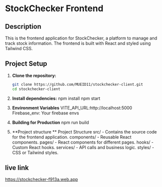# StockChecker Frontend

## Description
This is the frontend application for StockChecker, a platform to manage and track stock information. The frontend is built with React and styled using Tailwind CSS.

## Project Setup

1. **Clone the repository:**

   ```bash
   git clone https://github.com/MUEID11/stockchecker-client.git
   cd stockchecker-client

2. **Install dependencies:**
   npm install
   npm start

3. **Environment Variables**
    VITE_API_URL:http://localhost:5000
    Firebase_env: Your firebase envs

4. **Building for Production**
    npm run build

5. **Project structure **
Project Structure
src/ - Contains the source code for the frontend application.
components/ - Reusable React components.
pages/ - React components for different pages.
hooks/ - Custom React hooks.
services/ - API calls and business logic.
styles/ - CSS or Tailwind styles.

## live link
https://stockchecker-f913a.web.app